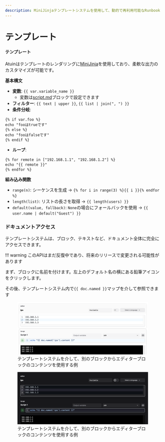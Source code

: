 ```yaml
---
description: MiniJinjaテンプレートシステムを使用して、動的で再利用可能なRunbookを作成します。
---
```


# テンプレート

#### **テンプレート**

Atuinはテンプレートのレンダリングに[MiniJinja](https://docs.rs/minijinja)を使用しており、柔軟な出力のカスタマイズが可能です。

**基本構文**

- **変数**: `{{ var.variable_name }}`
  - 変数は[script.md](blocks/executable/script.md "mention")ブロックで設定できます
- **フィルター**: `{{ text | upper }}`, `{{ list | join(", ") }}`
- **条件分岐**:

```django
{% if var.foo %}
echo "fooはtrueです"
{% else %}
echo "fooはfalseです"
{% endif %}
```

- **ループ**:

```django
{% for remote in ["192.168.1.1", "192.168.1.2"] %}
echo "{{ remote }}"
{% endfor %}
```

**組み込み関数**

- `range(n)`: シーケンスを生成 → `{% for i in range(3) %}{{ i }}{% endfor %}`
- `length(list)`: リストの長さを取得 → `{{ length(users) }}`
- `default(value, fallback)`: `None`の場合にフォールバックを使用 → `{{ user.name | default("Guest") }}`

### ドキュメントアクセス

テンプレートシステムは、ブロック、テキストなど、ドキュメント全体に完全にアクセスできます。

!!! warning
    このAPIはまだ反復中であり、将来のリリースで変更される可能性があります

まず、ブロックに名前を付けます。左上のデフォルト名の横にある鉛筆アイコンをクリックします。

その後、テンプレートシステム内で`{{ doc.named }}`マップを介して参照できます

<figure class="img-light">
  <picture>
    <img src="../../images/templating-light.png" alt="コラボレーション">
  </picture>
  <figcaption>テンプレートシステムを介して、別のブロックからエディターブロックのコンテンツを使用する例</figcaption>
</figure>
<figure class="img-dark">
  <picture>
    <img src="../../images/templating-dark.png" alt="コラボレーション">
  </picture>
  <figcaption>テンプレートシステムを介して、別のブロックからエディターブロックのコンテンツを使用する例</figcaption>
</figure>
